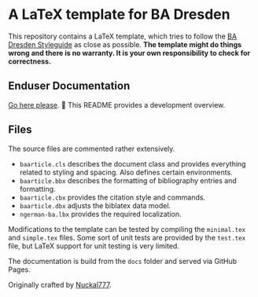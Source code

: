 # A LaTeX template for BA Dresden
This repository contains a LaTeX template, which tries to follow the [BA Dresden Styleguide](https://www.ba-dresden.de/fileadmin/M3__BA_Dresden/downloads/zentrale-dokumente/Leitfaden_wissentschaftliche_Arbeiten.pdf) as close as possible.
__The template might do things wrong and there is no warranty. It is your own responsibility to check for correctness.__

## Enduser Documentation

[Go here please](https://ba-dresden.github.io/ba-latex-template/). :rocket: This README provides a development overview.

## Files

The source files are commented rather extensively.
- `baarticle.cls` describes the document class and provides everything related to styling and spacing. Also defines certain environments.
- `baarticle.bbx` describes the formatting of bibliography entries and formatting.
- `baarticle.cbx` provides the citation style and commands.
- `baarticle.dbx` adjusts the biblatex data model.
- `ngerman-ba.lbx` provides the required localization.

Modifications to the template can be tested by compiling the `minimal.tex` and `simple.tex` files. Some sort of unit tests are provided by the `test.tex` file, but LaTeX support for unit testing is very limited.

The documentation is build from the `docs` folder and served via GitHub Pages.

Originally crafted by [Nuckal777](https://github.com/Nuckal777).
